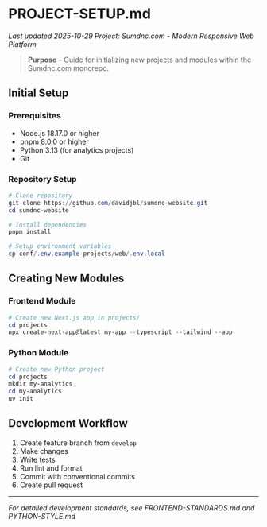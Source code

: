 # PROJECT-SETUP.md
*Last updated 2025-10-29*
*Project: Sumdnc.com - Modern Responsive Web Platform*

> **Purpose** – Guide for initializing new projects and modules within the Sumdnc.com monorepo.

## Initial Setup

### Prerequisites

- Node.js 18.17.0 or higher
- pnpm 8.0.0 or higher
- Python 3.13 (for analytics projects)
- Git

### Repository Setup

```powershell
# Clone repository
git clone https://github.com/davidjbl/sumdnc-website.git
cd sumdnc-website

# Install dependencies
pnpm install

# Setup environment variables
cp conf/.env.example projects/web/.env.local
```

## Creating New Modules

### Frontend Module

```powershell
# Create new Next.js app in projects/
cd projects
npx create-next-app@latest my-app --typescript --tailwind --app
```

### Python Module

```powershell
# Create new Python project
cd projects
mkdir my-analytics
cd my-analytics
uv init
```

## Development Workflow

1. Create feature branch from `develop`
2. Make changes
3. Write tests
4. Run lint and format
5. Commit with conventional commits
6. Create pull request

---

*For detailed development standards, see FRONTEND-STANDARDS.md and PYTHON-STYLE.md*
